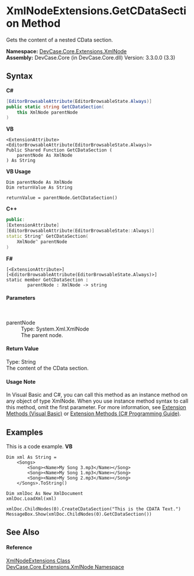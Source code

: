 # XmlNodeExtensions.GetCDataSection Method 
 

Gets the content of a nested CData section.

**Namespace:**&nbsp;<a href="N_DevCase_Core_Extensions_XmlNode">DevCase.Core.Extensions.XmlNode</a><br />**Assembly:**&nbsp;DevCase.Core (in DevCase.Core.dll) Version: 3.3.0.0 (3.3)

## Syntax

**C#**<br />
``` C#
[EditorBrowsableAttribute(EditorBrowsableState.Always)]
public static string GetCDataSection(
	this XmlNode parentNode
)
```

**VB**<br />
``` VB
<ExtensionAttribute>
<EditorBrowsableAttribute(EditorBrowsableState.Always)>
Public Shared Function GetCDataSection ( 
	parentNode As XmlNode
) As String
```

**VB Usage**<br />
``` VB Usage
Dim parentNode As XmlNode
Dim returnValue As String

returnValue = parentNode.GetCDataSection()
```

**C++**<br />
``` C++
public:
[ExtensionAttribute]
[EditorBrowsableAttribute(EditorBrowsableState::Always)]
static String^ GetCDataSection(
	XmlNode^ parentNode
)
```

**F#**<br />
``` F#
[<ExtensionAttribute>]
[<EditorBrowsableAttribute(EditorBrowsableState.Always)>]
static member GetCDataSection : 
        parentNode : XmlNode -> string 

```


#### Parameters
&nbsp;<dl><dt>parentNode</dt><dd>Type: System.Xml.XmlNode<br />The parent node.</dd></dl>

#### Return Value
Type: String<br />The content of the CData section.

#### Usage Note
In Visual Basic and C#, you can call this method as an instance method on any object of type XmlNode. When you use instance method syntax to call this method, omit the first parameter. For more information, see <a href="https://docs.microsoft.com/dotnet/visual-basic/programming-guide/language-features/procedures/extension-methods">Extension Methods (Visual Basic)</a> or <a href="https://docs.microsoft.com/dotnet/csharp/programming-guide/classes-and-structs/extension-methods">Extension Methods (C# Programming Guide)</a>.

## Examples
This is a code example. 
**VB**<br />
``` VB
Dim xml As String =
    <Songs>
        <Song><Name>My Song 3.mp3</Name></Song>
        <Song><Name>My Song 1.mp3</Name></Song>
        <Song><Name>My Song 2.mp3</Name></Song>
    </Songs>.ToString()

Dim xmlDoc As New XmlDocument
xmlDoc.LoadXml(xml)

xmlDoc.ChildNodes(0).CreateCDataSection("This is the CDATA Text.")
MessageBox.Show(xmlDoc.ChildNodes(0).GetCDataSection())
```


## See Also


#### Reference
<a href="T_DevCase_Core_Extensions_XmlNode_XmlNodeExtensions">XmlNodeExtensions Class</a><br /><a href="N_DevCase_Core_Extensions_XmlNode">DevCase.Core.Extensions.XmlNode Namespace</a><br />